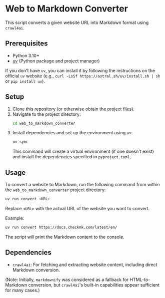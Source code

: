 # Web to Markdown Converter

This script converts a given website URL into Markdown format using `crawl4ai`.

## Prerequisites

- Python 3.10+
- [uv](https://astral.sh/uv) (Python package and project manager)

If you don't have `uv`, you can install it by following the instructions on the official `uv` website (e.g., `curl -LsSf https://astral.sh/uv/install.sh | sh` or `pip install uv`).

## Setup

1. Clone this repository (or otherwise obtain the project files).
2. Navigate to the project directory:
   ```bash
   cd web_to_markdown_converter
   ```
3. Install dependencies and set up the environment using `uv`:
   ```bash
   uv sync
   ```
   This command will create a virtual environment (if one doesn't exist) and install the dependencies specified in `pyproject.toml`.

## Usage

To convert a website to Markdown, run the following command from within the `web_to_markdown_converter` project directory:

```bash
uv run convert <URL>
```

Replace `<URL>` with the actual URL of the website you want to convert.

Example:
```bash
uv run convert https://docs.checkmk.com/latest/en/
```

The script will print the Markdown content to the console.

## Dependencies

- `crawl4ai`: For fetching and extracting website content, including direct Markdown conversion.

(Note: Initially, `markdownify` was considered as a fallback for HTML-to-Markdown conversion, but `crawl4ai`'s built-in capabilities appear sufficient for many cases.)
